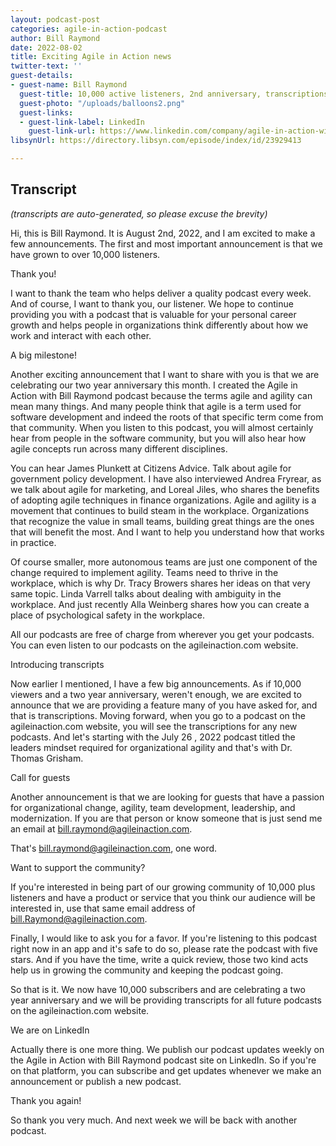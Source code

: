 ```yaml
---
layout: podcast-post
categories: agile-in-action-podcast
author: Bill Raymond
date: 2022-08-02
title: Exciting Agile in Action news
twitter-text: ''
guest-details:
- guest-name: Bill Raymond
  guest-title: 10,000 active listeners, 2nd anniversary, transcriptions, and more
  guest-photo: "/uploads/balloons2.png"
  guest-links:
  - guest-link-label: LinkedIn
    guest-link-url: https://www.linkedin.com/company/agile-in-action-with-bill-raymond-podcast/
libsynUrl: https://directory.libsyn.com/episode/index/id/23929413

---
```

## Transcript

_(transcripts are auto-generated, so please excuse the brevity)_

Hi, this is Bill Raymond. It is August 2nd, 2022, and I am excited to make a few announcements. The first and most important announcement is that we have grown to over 10,000 listeners.

Thank you!

I want to thank the team who helps deliver a quality podcast every week. And of course, I want to thank you, our listener. We hope to continue providing you with a podcast that is valuable for your personal career growth and helps people in organizations think differently about how we work and interact with each other.

A big milestone!

Another exciting announcement that I want to share with you is that we are celebrating our two year anniversary this month. I created the Agile in Action with Bill Raymond podcast because the terms agile and agility can mean many things. And many people think that agile is a term used for software development and indeed the roots of that specific term come from that community. When you listen to this podcast, you will almost certainly hear from people in the software community, but you will also hear how agile concepts run across many different disciplines. 

You can hear James Plunkett at Citizens Advice. Talk about agile for government policy development.  I have also interviewed Andrea Fryrear, as we talk about agile for marketing, and Loreal Jiles, who shares the benefits of adopting agile techniques in finance organizations. Agile and agility is a movement that continues to build steam in the workplace. Organizations that recognize the value in small teams, building great things are the ones that will benefit the most. And I want to help you understand how that works in practice. 

Of course smaller, more autonomous teams are just one component of the change required to implement agility. Teams need to thrive in the workplace, which is why Dr. Tracy Browers shares her ideas on that very same topic. Linda Varrell talks about dealing with ambiguity in the workplace. And just recently Alla Weinberg shares how you can create a place of psychological safety in the workplace. 

All our podcasts are free of charge from wherever you get your podcasts. You can even listen to our podcasts on the agileinaction.com website. 

Introducing transcripts

Now earlier I mentioned, I have a few big announcements. As if 10,000 viewers and a two year anniversary, weren't enough, we are excited to announce that we are providing a feature many of you have asked for, and that is transcriptions. Moving forward, when you go to a podcast on the agileinaction.com website, you will see the transcriptions for any new podcasts. And let's starting with the July 26 , 2022 podcast titled the leaders mindset required for organizational agility and that's with Dr. Thomas Grisham. 

Call for guests

Another announcement is that we are looking for guests that have a passion for organizational change, agility, team development, leadership, and modernization. If you are that person or know someone that is just send me an email at bill.raymond@agileinaction.com. 

That's bill.raymond@agileinaction.com, one word. 

Want to support the community?

If you're interested in being part of our growing community of 10,000 plus listeners and have a product or service that you think our audience will be interested in, use that same email address of bill.Raymond@agileinaction.com.

Finally, I would like to ask you for a favor. If you're listening to this podcast right now in an app and it's safe to do so, please rate the podcast with five stars. And if you have the time, write a quick review, those two kind acts help us in growing the community and keeping the podcast going. 

So that is it. We now have 10,000 subscribers and are celebrating a two year anniversary and we will be providing transcripts for all future podcasts on the agileinaction.com website. 

We are on LinkedIn

Actually there is one more thing. We publish our podcast updates weekly on the Agile in Action with Bill Raymond podcast site on LinkedIn. So if you're on that platform, you can subscribe and get updates whenever we make an announcement or publish a new podcast. 

Thank you again!

So thank you very much. And next week we will be back with another podcast.
